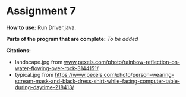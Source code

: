 # Assignment 7

**How to use:**
Run Driver.java.

**Parts of the program that are complete:**
*To be added*

**Citations:**
* landscape.jpg from www.pexels.com/photo/rainbow-reflection-on-water-flowing-over-rock-3144151/
* typical.jpg from https://www.pexels.com/photo/person-wearing-scream-mask-and-black-dress-shirt-while-facing-computer-table-during-daytime-218413/
